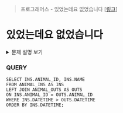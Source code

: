 > 프로그래머스 - 있었는데요 없었습니다 [[링크](https://school.programmers.co.kr/learn/courses/30/lessons/59043)]

# 있었는데요 없었습니다

<details markdown ="1">
<summary>문제 설명 보기</summary>
<img src="https://user-images.githubusercontent.com/86038910/186578761-d72a1fc4-928a-478e-a767-c2708d6d6c9d.png">
<img src="https://user-images.githubusercontent.com/86038910/186578809-c589080e-3f00-48a1-98e5-adb2b1d9392a.png">
</details>

### QUERY
```MYSQL
SELECT INS.ANIMAL_ID, INS.NAME
FROM ANIMAL_INS AS INS
LEFT JOIN ANIMAL_OUTS AS OUTS
ON INS.ANIMAL_ID = OUTS.ANIMAL_ID
WHERE INS.DATETIME > OUTS.DATETIME
ORDER BY INS.DATETIME;
```
